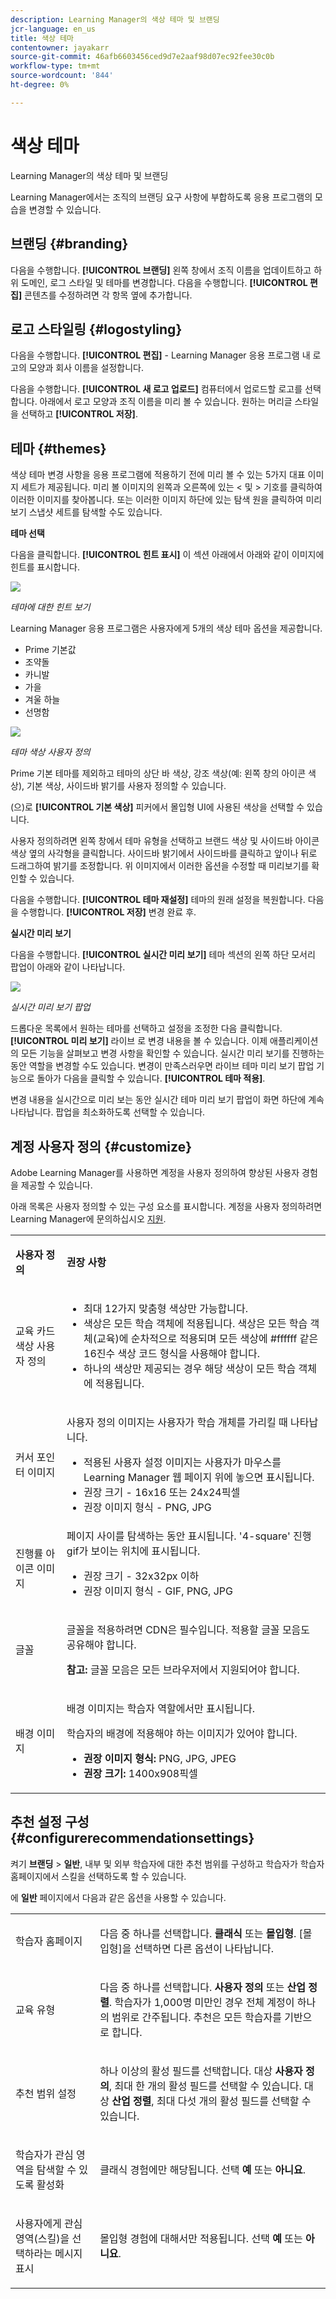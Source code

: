 ```yaml
---
description: Learning Manager의 색상 테마 및 브랜딩
jcr-language: en_us
title: 색상 테마
contentowner: jayakarr
source-git-commit: 46afb6603456ced9d7e2aaf98d07ec92fee30c0b
workflow-type: tm+mt
source-wordcount: '844'
ht-degree: 0%

---
```




# 색상 테마

Learning Manager의 색상 테마 및 브랜딩

Learning Manager에서는 조직의 브랜딩 요구 사항에 부합하도록 응용 프로그램의 모습을 변경할 수 있습니다.

## 브랜딩 {#branding}

다음을 수행합니다. **[!UICONTROL 브랜딩]** 왼쪽 창에서 조직 이름을 업데이트하고 하위 도메인, 로그 스타일 및 테마를 변경합니다. 다음을 수행합니다. **[!UICONTROL 편집]** 콘텐츠를 수정하려면 각 항목 옆에 추가합니다.

## 로고 스타일링 {#logostyling}

다음을 수행합니다. **[!UICONTROL 편집]** - Learning Manager 응용 프로그램 내 로고의 모양과 회사 이름을 설정합니다.

다음을 수행합니다. **[!UICONTROL 새 로고 업로드]** 컴퓨터에서 업로드할 로고를 선택합니다. 아래에서 로고 모양과 조직 이름을 미리 볼 수 있습니다. 원하는 머리글 스타일을 선택하고 **[!UICONTROL 저장]**.

## 테마 {#themes}

색상 테마 변경 사항을 응용 프로그램에 적용하기 전에 미리 볼 수 있는 5가지 대표 이미지 세트가 제공됩니다. 미리 볼 이미지의 왼쪽과 오른쪽에 있는 &lt; 및 > 기호를 클릭하여 이러한 이미지를 찾아봅니다. 또는 이러한 이미지 하단에 있는 탐색 원을 클릭하여 미리 보기 스냅샷 세트를 탐색할 수도 있습니다.

**테마 선택**

다음을 클릭합니다. **[!UICONTROL 힌트 표시]** 이 섹션 아래에서 아래와 같이 이미지에 힌트를 표시합니다.

![](assets/themes-preview-images.png)

*테마에 대한 힌트 보기*

Learning Manager 응용 프로그램은 사용자에게 5개의 색상 테마 옵션을 제공합니다.

* Prime 기본값
* 조약돌
* 카니발
* 가을
* 겨울 하늘
* 선명함

![](assets/prime-customize-theme.png)

*테마 색상 사용자 정의*

Prime 기본 테마를 제외하고 테마의 상단 바 색상, 강조 색상(예: 왼쪽 창의 아이콘 색상), 기본 색상, 사이드바 밝기를 사용자 정의할 수 있습니다.

(으)로 **[!UICONTROL 기본 색상]** 피커에서 몰입형 UI에 사용된 색상을 선택할 수 있습니다.

사용자 정의하려면 왼쪽 창에서 테마 유형을 선택하고 브랜드 색상 및 사이드바 아이콘 색상 옆의 사각형을 클릭합니다. 사이드바 밝기에서 사이드바를 클릭하고 앞이나 뒤로 드래그하여 밝기를 조정합니다. 위 이미지에서 이러한 옵션을 수정할 때 미리보기를 확인할 수 있습니다.

다음을 수행합니다. **[!UICONTROL 테마 재설정]** 테마의 원래 설정을 복원합니다. 다음을 수행합니다. **[!UICONTROL 저장]** 변경 완료 후.

**실시간 미리 보기**

다음을 수행합니다. **[!UICONTROL 실시간 미리 보기]** 테마 섹션의 왼쪽 하단 모서리 팝업이 아래와 같이 나타납니다.

![](assets/live-theme-preview.png)

*실시간 미리 보기 팝업*

드롭다운 목록에서 원하는 테마를 선택하고 설정을 조정한 다음 클릭합니다. **[!UICONTROL 미리 보기]** 라이브 로 변경 내용을 볼 수 있습니다. 이제 애플리케이션의 모든 기능을 살펴보고 변경 사항을 확인할 수 있습니다. 실시간 미리 보기를 진행하는 동안 역할을 변경할 수도 있습니다. 변경이 만족스러우면 라이브 테마 미리 보기 팝업 기능으로 돌아가 다음을 클릭할 수 있습니다. **[!UICONTROL 테마 적용]**.

변경 내용을 실시간으로 미리 보는 동안 실시간 테마 미리 보기 팝업이 화면 하단에 계속 나타납니다. 팝업을 최소화하도록 선택할 수 있습니다.

## 계정 사용자 정의 {#customize}

Adobe Learning Manager를 사용하면 계정을 사용자 정의하여 향상된 사용자 경험을 제공할 수 있습니다.

아래 목록은 사용자 정의할 수 있는 구성 요소를 표시합니다. 계정을 사용자 정의하려면 Learning Manager에 문의하십시오  [지원](mailto:captivateprimesupport@adobe.com).

<table>
 <tbody>
  <tr>
   <td>
    <p><b>사용자 정의</b></p></td>
   <td>
    <p><b>권장 사항</b></p></td>
  </tr>
  <tr>
   <td>
    <p>교육 카드 색상 사용자 정의</p></td>
   <td>
    <p> </p>
    <ul>
     <li>최대 12가지 맞춤형 색상만 가능합니다. </li>
     <li>색상은 모든 학습 객체에 적용됩니다. 색상은 모든 학습 객체(교육)에 순차적으로 적용되며 모든 색상에 #ffffff 같은 16진수 색상 코드 형식을 사용해야 합니다.</li>
     <li>하나의 색상만 제공되는 경우 해당 색상이 모든 학습 객체에 적용됩니다.</li>
    </ul>
    <p> </p></td>
  </tr>
  <tr>
   <td>
    <p>커서 포인터 이미지</p></td>
   <td>
    <p>사용자 정의 이미지는 사용자가 학습 개체를 가리킬 때 나타납니다. </p>
    <ul>
     <li>적용된 사용자 설정 이미지는 사용자가 마우스를 Learning Manager 웹 페이지 위에 놓으면 표시됩니다.<br></li>
     <li>권장 크기 - 16x16 또는 24x24픽셀</li>
     <li>권장 이미지 형식 - PNG, JPG</li>
    </ul></td>
  </tr>
  <tr>
   <td>
    <p>진행률 아이콘 이미지</p></td>
   <td>페이지 사이를 탐색하는 동안 표시됩니다. '4-square' 진행 gif가 보이는 위치에 표시됩니다. 
    <ul>
     <li>권장 크기 - 32x32px 이하</li>
     <li>권장 이미지 형식 - GIF, PNG, JPG</li>
    </ul>
    <p> </p></td>
  </tr>
  <tr>
   <td>
    <p>글꼴</p></td>
   <td>
    <p>글꼴을 적용하려면 CDN은 필수입니다. 적용할 글꼴 모음도 공유해야 합니다.</p>
    <p><b>참고:</b> 글꼴 모음은 모든 브라우저에서 지원되어야 합니다.</p></td>
  </tr>
  <tr>
   <td>
    <p>배경 이미지</p></td>
   <td>
    <p>배경 이미지는 학습자 역할에서만 표시됩니다. </p>
    <p>학습자의 배경에 적용해야 하는 이미지가 있어야 합니다.</p>
    <ul>
     <li><b>권장 이미지 형식:</b> PNG, JPG, JPEG</li>
     <li><b>권장 크기: </b>1400x908픽셀</li>
    </ul></td>
  </tr>
 </tbody>
</table>

## 추천 설정 구성 {#configurerecommendationsettings}

켜기 **브랜딩** > **일반**, 내부 및 외부 학습자에 대한 추천 범위를 구성하고 학습자가 학습자 홈페이지에서 스킬을 선택하도록 할 수 있습니다.

에 **일반** 페이지에서 다음과 같은 옵션을 사용할 수 있습니다.

<table>
 <tbody>
  <tr>
   <td>
    <p>학습자 홈페이지</p></td>
   <td>
    <p>다음 중 하나를 선택합니다. <strong>클래식 </strong>또는 <strong>몰입형</strong>. [몰입형]을 선택하면 다른 옵션이 나타납니다.</p></td>
  </tr>
  <tr>
   <td>
    <p>교육 유형<br></p></td>
   <td>
    <p>다음 중 하나를 선택합니다. <strong>사용자 정의 </strong>또는 <strong>산업 정렬</strong>. 학습자가 1,000명 미만인 경우 전체 계정이 하나의 범위로 간주됩니다. 추천은 모든 학습자를 기반으로 합니다.<br></p></td>
  </tr>
  <tr>
   <td>
    <p>추천 범위 설정<br></p></td>
   <td>
    <p>하나 이상의 활성 필드를 선택합니다. 대상 <strong>사용자 정의</strong>, 최대 한 개의 활성 필드를 선택할 수 있습니다. 대상 <strong>산업 정렬</strong>, 최대 다섯 개의 활성 필드를 선택할 수 있습니다.<br></p></td>
  </tr>
  <tr>
   <td>
    <p>학습자가 관심 영역을 탐색할 수 있도록 활성화</p></td>
   <td>
    <p>클래식 경험에만 해당됩니다. 선택 <strong>예 </strong>또는 <strong>아니요</strong>.<br></p></td>
  </tr>
  <tr>
   <td>
    <p>사용자에게 관심 영역(스킬)을 선택하라는 메시지 표시 <br></p></td>
   <td>
    <p>몰입형 경험에 대해서만 적용됩니다. 선택 <strong>예</strong> 또는 <strong>아니요</strong>. </p></td>
  </tr>
 </tbody>
</table>
